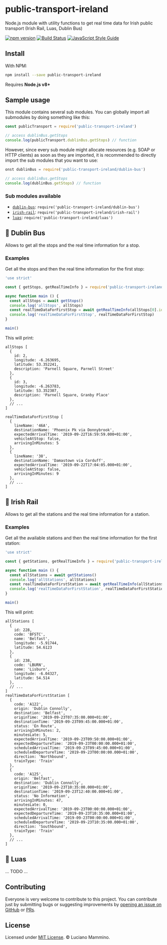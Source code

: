 # public-transport-ireland

Node.js module with utility functions to get real time data for Irish public transport (Irish Rail, Luas, Dublin Bus)

[![npm version](https://badge.fury.io/js/public-transport-ireland.svg)](https://badge.fury.io/js/public-transport-ireland)
[![Build Status](https://dev.azure.com/loige/loige/_apis/build/status/lmammino.public-transport-ireland?branchName=master)](https://dev.azure.com/loige/loige/_build/latest?definitionId=2&branchName=master)
[![JavaScript Style Guide](https://img.shields.io/badge/code_style-standard-brightgreen.svg)](https://standardjs.com)


## Install

With NPM:

```bash
npm install --save public-transport-ireland
```

Requires **Node.js v8+**


## Sample usage

This module contains several sub modules. You can globally import all submodules by doing something like this:

```javascript
const publicTransport = require('public-transport-ireland')

// access dublinBus.getStops
console.log(publicTransport.dublinBus.getStops) // function
```

However, since every sub module might allocate resources (e.g. SOAP or HTTP clients) as soon as they are imported, it is recommended to directly import the sub modules that you want to use:

```javascript
onst dublinBus = require('public-transport-ireland/dublin-bus')

// access dublinBus.getStops
console.log(dublinBus.getStops) // function
```


### Sub modules available

 - [`dublin-bus`](#-dublin-bus): `require('public-transport-ireland/dublin-bus')`
 - [`irish-rail`](#-irish-rail): `require('public-transport-ireland/irish-rail')`
 - [`luas`](#-luas): `require('public-transport-ireland/luas')`


## 🚌 Dublin Bus

Allows to get all the stops and the real time information for a stop.


### Examples

Get all the stops and then the real time information for the first stop:

```javascript
'use strict'

const { getStops, getRealTimeInfo } = require('public-transport-ireland/dublin-bus')

async function main () {
  const allStops = await getStops()
  console.log('allStops', allStops)
  const realTimeDataForFirstStop = await getRealTimeInfo(allStops[0].id)
  console.log('realTimeDataForFirstStop', realTimeDataForFirstStop)
}

main()
```

This will print:

```plain
allStops [
  {
    id: 2,
    longitude: -6.263695,
    latitude: 53.352241,
    description: 'Parnell Square, Parnell Street'
  },
  {
    id: 3,
    longitude: -6.263783,
    latitude: 53.352307,
    description: 'Parnell Square, Granby Place'
  },
  // ...
]

realTimeDataForFirstStop [
  {
    lineName: '46A',
    destinationName: 'Phoenix Pk via Donnybrook',
    expectedArrivalTime: '2019-09-22T16:59:59.000+01:00',
    vehicleAtStop: false,
    arrivingInMinutes: 5
  },
  {
    lineName: '38',
    destinationName: 'Damastown via Corduff',
    expectedArrivalTime: '2019-09-22T17:04:05.000+01:00',
    vehicleAtStop: false,
    arrivingInMinutes: 9
  },
  // ...
]
```


## 🚂 Irish Rail

Allows to get all the stations and the real time information for a station.


### Examples

Get all the available stations and then the real time information for the first station:

```javascript
'use strict'

const { getStations, getRealTimeInfo } = require('public-transport-ireland/irish-rail')

async function main () {
  const allStations = await getStations()
  console.log('allStations', allStations)
  const realTimeDataForFirstStation = await getRealTimeInfo(allStations[0].code)
  console.log('realTimeDataForFirstStation', realTimeDataForFirstStation)
}

main()
```

This will print:

```plain
allStations [
  {
    id: 228,
    code: 'BFSTC',
    name: 'Belfast',
    longitude: -5.91744,
    latitude: 54.6123
  },
  {
    id: 238,
    code: 'LBURN',
    name: 'Lisburn',
    longitude: -6.04327,
    latitude: 54.514
  },
  // ...
]
realTimeDataForFirstStation [
  {
    code: 'A122',
    origin: 'Dublin Connolly',
    destination: 'Belfast',
    originTime: '2019-09-23T07:35:00.000+01:00',
    destinationTime: '2019-09-23T09:45:00.000+01:00',
    status: 'En Route',
    arrivingInMinutes: 2,
    minutesLate: 5,
    expectedArrivalTime: '2019-09-23T09:50:00.000+01:00',
    expectedDepartureTime: '2019-09-23T00:00:00.000+01:00',
    scheduledArrivalTime: '2019-09-23T09:45:00.000+01:00',
    scheduledDepartureTime: '2019-09-23T00:00:00.000+01:00',
    direction: 'Northbound',
    trainType: 'Train'
  },
  {
    code: 'A125',
    origin: 'Belfast',
    destination: 'Dublin Connolly',
    originTime: '2019-09-23T10:35:00.000+01:00',
    destinationTime: '2019-09-23T12:40:00.000+01:00',
    status: 'No Information',
    arrivingInMinutes: 47,
    minutesLate: 0,
    expectedArrivalTime: '2019-09-23T00:00:00.000+01:00',
    expectedDepartureTime: '2019-09-23T10:35:00.000+01:00',
    scheduledArrivalTime: '2019-09-23T00:00:00.000+01:00',
    scheduledDepartureTime: '2019-09-23T10:35:00.000+01:00',
    direction: 'Southbound',
    trainType: 'Train'
  },
  // ...
]
```


## 🚃 Luas

... TODO ...


## Contributing

Everyone is very welcome to contribute to this project. You can contribute just by submitting bugs or
suggesting improvements by [opening an issue on GitHub](https://github.com/lmammino/public-transport-ireland/issues) or [PRs](https://github.com/lmammino/public-transport-ireland/pulls).


## License

Licensed under [MIT License](LICENSE). © Luciano Mammino.
